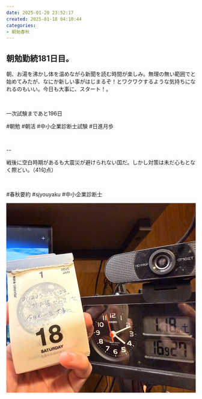 ```yaml
---
date: 2025-01-20 23:52:17
created: 2025-01-18 04:10:44
categories:
- 朝勉春秋
---
```


## 朝勉勤続181日目。

朝、お湯を沸かし体を温めながら新聞を読む時間が楽しみ。無理の無い範囲でと始めてみたが、なにか新しい事がはじまるぞ！とワクワクするような気持ちになれるのもいい。今日も大事に、スタート！。

<br>

一次試験まであと196日

#朝勉 #朝活 #中小企業診断士試験 #日進月歩

<br>

\--

戦後に空白時期があるも大震災が避けられない国だ。しかし対策は未だ心もとなく際どい。（41句点）

<br>

#春秋要約 #sjyouyaku #中小企業診断士

![](Files/IMG_0713.jpeg)
